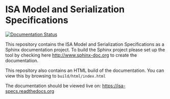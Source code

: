 ISA Model and Serialization Specifications
==========================================

[![Documentation Status](https://readthedocs.org/projects/isa-specs/badge/?version=latest)](http://isa-specs.readthedocs.io/en/latest/?badge=latest)

This repository contains the ISA Model and Serialization Specifications as a Sphinx documentation project. To build the
Sphinx project please set up the tool by checking here http://www.sphinx-doc.org to create the documentation.

This repository also contains an HTML build of the documentation. You can view this by browsing to
`build/html/index.html`

The documentation should be viewed live on: https://isa-specs.readthedocs.org